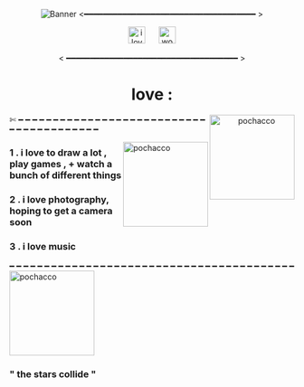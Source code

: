 <div align="center">


![Banner](https://i.pinimg.com/564x/f3/9a/48/f39a4832d2a8ad813f2eb85def1b7e29.jpg)
<━━━━━━━━━━━━━━━━━━━━━━━━━━━━━━━━━━━━ >



<img src="https://media.tenor.com/ciqxq8YRHcYAAAAi/neon-genesis-evangelion-rei-ayanami.gif" alt="i love evangelion" height="30" />
<!-- "margin-right: whatever;" -->
<span>&nbsp;&nbsp;&nbsp;&nbsp;</span>  
<img src="https://cdn.donmai.us/original/60/0b/600bd2c5780aef5781992f0baa4e8fd8.gif" alt="woah dude" height="30" />

< ━━━━━━━━━━━━━━━━━━━━━━━━━━━━━━━━━━━━ >
# love :
<img hight="100" width="150" alt="pochacco" align="right" src="https://www.gifcen.com/wp-content/uploads/2024/03/pochacco-gif-3.gif">

<div align="left">

✄ ━ ━ ━ ━ ━ ━ ━ ━ ━ ━ ━ ━ ━ ━ ━ ━ ━ ━ ━ ━ ━ ━ ━ ━ ━ ━ ━ ━ ━ ━ ━ ━ ━ ━ ━ ━ ━ ━ ━ ━

<img hight="100" width="150" alt="pochacco" align="right" src="https://i.pinimg.com/originals/57/2f/bf/572fbf507afa542c48e10b122d0b5cca.gif">


### 1 . i love to draw a lot , play games , + watch a bunch of different things
### 2 . i love photography, hoping to get a camera soon
### 3 . i love music

━ ━ ━ ━ ━ ━ ━ ━ ━ ━ ━ ━ ━ ━ ━ ━ ━ ━ ━ ━ ━ ━ ━ ━ ━ ━ ━ ━ ━ ━ ━ ━ ━ ━ ━ ━ ━ ━ ━ ━ ━ <img hight="100" width="150" alt="pochacco" align="center" src="https://i.pinimg.com/originals/37/0b/a2/370ba26f3a57ef92d99867f3bfb52482.gif">

### " the stars collide "

